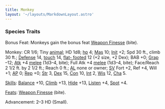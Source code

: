 ```yaml
---
title: Monkey
layout: '~/layouts/MarkdownLayout.astro'
---
```

### Species Traits

Bonus Feat: Monkeys gain the bonus feat [Weapon Finesse](/modern.d20.srd/feats/weapon.finesse) (bite).

Monkey: CR 1/6; Tiny [animal](/modern.d20.srd/creature.types/animal); HD 1d8;
[hp](/modern.d20.srd/combat/hit.points) 4;
[Mas](/modern.d20.srd/creatures/creature.overview) 10;
[Init](/modern.d20.srd/combat/initiative) +2; Spd 30 ft., climb 30 ft.;
[Defense](/modern.d20.srd/combat/defense) 14,
[touch](/modern.d20.srd/combat/attack.actions) 14, [flat- footed](/modern.d20.srd/combat/surprise) 12 (+2 size, +2 Dex); BAB +0;
[Grap](/modern.d20.srd/combat/grapple) –12;
[Atk](/modern.d20.srd/combat/attack.roll) +4
[melee](/modern.d20.srd/combat/attack.roll) (1d3–4, bite); Full Atk +4
[melee](/modern.d20.srd/combat/attack.roll) (1d3–4, bite); Face/Reach 2 1/2
ft. by 2 1/2 ft.; Reach 0 ft.; [AL](/modern.d20.srd/basics/allegiances) none
or owner; [SV](/modern.d20.srd/basics/saving.throws) Fort +2, Ref +4, Will +1;
[AP](/modern.d20.srd/creatures/creature.overview) 0;
[Rep](/modern.d20.srd/creatures/creature.overview) +0;
[Str](/modern.d20.srd/basics/ability.scores) 3,
[Dex](/modern.d20.srd/basics/ability.scores) 15,
[Con](/modern.d20.srd/basics/ability.scores) 10,
[Int](/modern.d20.srd/basics/ability.scores) 2,
[Wis](/modern.d20.srd/basics/ability.scores) 12,
[Cha](/modern.d20.srd/basics/ability.scores) 5.

[Skills](/modern.d20.srd/skills): [Balance](/modern.d20.srd/skills/balance)
+10, [Climb](/modern.d20.srd/skills/climb) +13,
[Hide](/modern.d20.srd/skills/hide) +13,
[Listen](/modern.d20.srd/skills/listen) +4,
[Spot](/modern.d20.srd/skills/spot) +4.

[Feats](/modern.d20.srd/feats): [Weapon Finesse](/modern.d20.srd/feats/weapon.finesse) (bite).

Advancement: 2–3 HD (Small).

